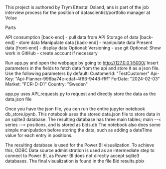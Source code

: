 This project is authored by Trym Ettestøl Osland, ans is part of the job interview process for the position of datascientist/portfolio manager at Volue

Parts

API consumption [back-end]              - pull data from API
Storage of data [back-end]                   - store data
Manipulate data [back-end]                - manipulate data
Present data [front-end]                        - display data
Optional: Versioning                                 - use git
Optional: Show work in GitHub         - create account if necessary

Run app.py and open the webpage by going to http://127.0.0.1:5000/
Insert parameters in the fields to fetch data from the api and store it as a json file.
Use the following parameters by default:
CustomerId: "TestCustomer"
Api-Key: "Api-Planner-996ba74c-cdaf-4f66-9448-ffff"
ForDate: "2024-02-03"
Market: "FCR-D-D1"
Country: "Sweden"

app.py uses API_requests.py to request and directly store the data as the data.json file

Once you have the json file, you cen run the entire jupyter notebook db_store.ipynb.
This notebook uses the stored data.json file to store data in an sqlite3 database.
The resulting database has three main tables; main --< series --< positions, and is stored as bids.db
The notebook also does some simple manipulation before storing the data, such as adding a dateTime value for each entry in positions. 

The resulting database is used for the Power BI visualization. 
To achieve this, ODBC Data source administration is used as an intermediate step to connect to Power BI, as Power BI does not directly accept sqlite3 databases.
The final visualization is found in the file Bid results.pbix

